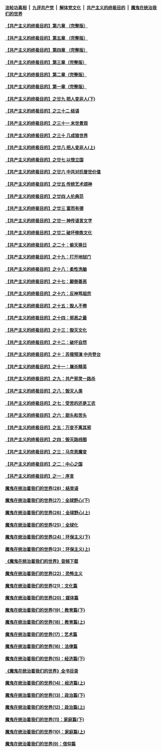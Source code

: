 

####  [法轮功真相](../../../../basic/blob/master/README.md?t=04150401) &nbsp;|&nbsp; [九评共产党](../../../../9ping.md/blob/master/README.md?t=04150401) &nbsp;|&nbsp; [解体党文化](../../../../jtdwh.md/blob/master/README.md?t=04150401)  &nbsp;|&nbsp; [共产主义的终极目的](../../../../gczydzjmd.md/blob/master/README.md?t=04150401) &nbsp;|&nbsp; [魔鬼在统治我们的世界](../../../../mgztzwmdsj.md/blob/master/README.md?t=04150401) 

#### [【共产主义的终极目的】第六章 （完整版）](../pages/nsc422/n11428913.md?t=04150401) 

#### [【共产主义的终极目的】第五章 （完整版）](../pages/nsc422/n11428912.md?t=04150401) 

#### [【共产主义的终极目的】第四章 （完整版）](../pages/nsc422/n11428907.md?t=04150401) 

#### [【共产主义的终极目的】第三章（完整版）](../pages/nsc422/n11428848.md?t=04150401) 

#### [【共产主义的终极目的】第二章（完整版）](../pages/nsc422/n11428831.md?t=04150401) 

#### [【共产主义的终极目的】第一章（完整版）](../pages/nsc422/n11417651.md?t=04150401) 

#### [【共产主义的终极目的】之廿九 把人变非人(下)](../pages/nsc422/n11344140.md?t=04150401) 

#### [【共产主义的终极目的】之三十二 结语](../pages/nsc422/n11360535.md?t=04150401) 

#### [【共产主义的终极目的】之三十一 末世景观](../pages/nsc422/n11351129.md?t=04150401) 

#### [【共产主义的终极目的】之三十 几成狼世界](../pages/nsc422/n11348280.md?t=04150401) 

#### [【共产主义的终极目的】之廿八 把人变非人(上)](../pages/nsc422/n11340492.md?t=04150401) 

#### [【共产主义的终极目的】之廿七 以恨立国](../pages/nsc422/n11336944.md?t=04150401) 

#### [【共产主义的终极目的】之廿六 中共对抗普世价值](../pages/nsc422/n11324785.md?t=04150401) 

#### [【共产主义的终极目的】之廿五 传统艺术颂神](../pages/nsc422/n11296396.md?t=04150401) 

#### [【共产主义的终极目的】之廿四 人伦典范](../pages/nsc422/n11296397.md?t=04150401) 

#### [【共产主义的终极目的】之廿三 富而有德](../pages/nsc422/n11283598.md?t=04150401) 

#### [【共产主义的终极目的】之廿一 神传语言文字](../pages/nsc422/n11263265.md?t=04150401) 

#### [【共产主义的终极目的】之廿二 破坏修炼文化](../pages/nsc422/n11245728.md?t=04150401) 

#### [【共产主义的终极目的】之二十：偷天换日](../pages/nsc422/n11238846.md?t=04150401) 

#### [【共产主义的终极目的】之十九：打开地狱门](../pages/nsc422/n11206376.md?t=04150401) 

#### [【共产主义的终极目的】之十八：柔性洗脑](../pages/nsc422/n11199994.md?t=04150401) 

#### [【共产主义的终极目的】之十七：颠倒善恶](../pages/nsc422/n11179782.md?t=04150401) 

#### [【共产主义的终极目的】之十六：反神骂祖宗](../pages/nsc422/n11166798.md?t=04150401) 

#### [【共产主义的终极目的】之十五：毁人不倦](../pages/nsc422/n11166792.md?t=04150401) 

#### [【共产主义的终极目的】之十四：邪恶之最](../pages/nsc422/n11150249.md?t=04150401) 

#### [【共产主义的终极目的】之十三：毁灭文化](../pages/nsc422/n11135227.md?t=04150401) 

#### [【共产主义的终极目的】之十二：破坏自然](../pages/nsc422/n11135214.md?t=04150401) 

#### [【共产主义的终极目的】之十：苏俄预演 中共登台](../pages/nsc422/n11118424.md?t=04150401) 

#### [【共产主义的终极目的】之十一：屠杀精英](../pages/nsc422/n11118442.md?t=04150401) 

#### [【共产主义的终极目的】之九：共产邪灵一路杀](../pages/nsc422/n11114139.md?t=04150401) 

#### [【共产主义的终极目的】之八：毁灭人类](../pages/nsc422/n11108503.md?t=04150401) 

#### [【共产主义的终极目的】之七：受苦的还是工农](../pages/nsc422/n11101809.md?t=04150401) 

#### [【共产主义的终极目的】之六：甜头和苦头](../pages/nsc422/n11096971.md?t=04150401) 

#### [【共产主义的终极目的】之五：万变不离其邪](../pages/nsc422/n11091285.md?t=04150401) 

#### [【共产主义的终极目的】之四：毁灭路线图](../pages/nsc422/n11086284.md?t=04150401) 

#### [【共产主义的终极目的】之三：马克思魔变](../pages/nsc422/n11061941.md?t=04150401) 

#### [【共产主义的终极目的】之二：中心之国](../pages/nsc422/n11047728.md?t=04150401) 

#### [【共产主义的终极目的】之一：序言](../pages/nsc422/n11086077.md?t=04150401) 

#### [魔鬼在统治着我们的世界(28)：结束语](../pages/nsc422/n10936246.md?t=04150401) 

#### [魔鬼在统治着我们的世界(27)：全球野心(下)](../pages/nsc422/n10928319.md?t=04150401) 

#### [魔鬼在统治着我们的世界(26)：全球野心(上)](../pages/nsc422/n10900318.md?t=04150401) 

#### [魔鬼在统治着我们的世界(25)：全球化](../pages/nsc422/n10788205.md?t=04150401) 

#### [魔鬼在统治着我们的世界(24)：环保主义(下)](../pages/nsc422/n10695307.md?t=04150401) 

#### [魔鬼在统治着我们的世界(23)：环保主义(上)](../pages/nsc422/n10688613.md?t=04150401) 

#### [《魔鬼在统治着我们的世界》音频下载](../pages/nsc422/n10635553.md?t=04150401) 

#### [魔鬼在统治着我们的世界(22)：恐怖主义](../pages/nsc422/n10614727.md?t=04150401) 

#### [魔鬼在统治着我们的世界(21)：文化篇](../pages/nsc422/n10597706.md?t=04150401) 

#### [魔鬼在统治着我们的世界(20)：媒体篇](../pages/nsc422/n10586579.md?t=04150401) 

#### [魔鬼在统治着我们的世界(19)：教育篇(下)](../pages/nsc422/n10564808.md?t=04150401) 

#### [魔鬼在统治着我们的世界(18)：教育篇(上)](../pages/nsc422/n10526970.md?t=04150401) 

#### [魔鬼在统治着我们的世界(17)：艺术篇](../pages/nsc422/n10499093.md?t=04150401) 

#### [魔鬼在统治着我们的世界(16)：法律篇](../pages/nsc422/n10485969.md?t=04150401) 

#### [魔鬼在统治着我们的世界(15)：经济篇(下)](../pages/nsc422/n10469975.md?t=04150401) 

#### [《魔鬼在统治着我们的世界》全书目录](../pages/nsc422/n10464261.md?t=04150401) 

#### [魔鬼在统治着我们的世界(14)：经济篇(上)](../pages/nsc422/n10457370.md?t=04150401) 

#### [魔鬼在统治着我们的世界(13)：政治篇(下)](../pages/nsc422/n10448270.md?t=04150401) 

#### [魔鬼在统治着我们的世界(12)：政治篇(上)](../pages/nsc422/n10444576.md?t=04150401) 

#### [魔鬼在统治着我们的世界(11)：家庭篇(下)](../pages/nsc422/n10440961.md?t=04150401) 

#### [魔鬼在统治着我们的世界(10)：家庭篇(上)](../pages/nsc422/n10435448.md?t=04150401) 

#### [魔鬼在统治着我们的世界(9)：信仰篇](../pages/nsc422/n10432159.md?t=04150401) 

